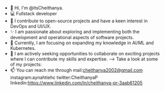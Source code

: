 - 👋 Hi, I'm @itsCheithanya.
- :computer: Fullstack developer
- 👀 I contribute to open-source projects and have a keen interest in DevOps and UI/UX.
- ✨ I am passionate about exploring and implementing both the development and operational aspects of software projects.
- 🌱 Currently, I am focusing on expanding my knowledge in AI/ML and Kubernetes.
- 💞️ I am actively seeking opportunities to collaborate on exciting projects where I can contribute my skills and expertise.
--> Take a look at some of my projects:
- 📫 You can reach me through mail:cheithanya2002@gmail.com
                              instagram:aynahtiehc
                              twitter:CheithanyaP
                              linkedin:https://www.linkedin.com/in/cheithanya-pr-3aab61205

<!---
itsCheithanya/itsCheithanya is a ✨ special ✨ repository because its `README.md` (this file) appears on your GitHub profile.
You can click the Preview link to take a look at your changes.
--->
